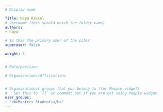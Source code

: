 ```yaml
---
# Display name

Title: Haya Riesel
# Username (this should match the folder name)
authors:
- haya

# Is this the primary user of the site?
superuser: false

weight: 4


# Role/position

# Organizations/Affiliations


# Organizational groups that you belong to (for People widget)
#   Set this to `[]` or comment out if you are not using People widget.
user_groups:
- "<b>Masters Students</b>"
---
```


